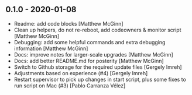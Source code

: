 ## 0.1.0 - 2020-01-08

* Readme: add code blocks [Matthew McGinn]
* Clean up helpers, do not re-reboot, add codeowners & monitor script [Matthew McGinn]
* Debugging: add some helpful commands and extra debugging information [Matthew McGinn]
* Docs: improve notes for larger-scale upgrades [Matthew McGinn]
* Docs: add better README.md for posterity [Matthew McGinn]
* Switch to Github storage for the required update files [Gergely Imreh]
* Adjustments based on experience (#4) [Gergely Imreh]
* Restart supervisor to pick up changes in start script, plus some fixes to run script on Mac (#3) [Pablo Carranza Vélez]
